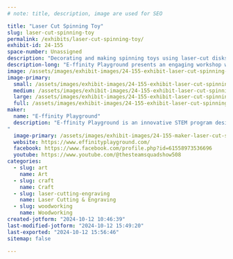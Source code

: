 ```yaml
---
# note: title, description, image are used for SEO

title: "Laser Cut Spinning Toy"
slug: laser-cut-spinning-toy
permalink: /exhibits/laser-cut-spinning-toy/
exhibit-id: 24-155
space-number: Unassigned
description: "Decorating and making spinning toys using laser-cut disks and string. "
description-long: "E-ffinity Playground presents an engaging workshop where kids and kids at heart can unleash their creativity by decorating and building their own spinning toys using laser-cut disks and string. While crafting these fun toys, participants will explore the concept of rotational inertia, learning how objects spin and behave based on their shape and mass. This hands-on activity makes science fun and interactive, combining art and physics in a playful, educational environment."
image: /assets/images/exhibit-images/24-155-exhibit-laser-cut-spinning-toy-20241012-101936-large.jpg
image-primary: 
  small: /assets/images/exhibit-images/24-155-exhibit-laser-cut-spinning-toy-20241012-101936-small.jpg
  medium: /assets/images/exhibit-images/24-155-exhibit-laser-cut-spinning-toy-20241012-101936-medium.jpg
  large: /assets/images/exhibit-images/24-155-exhibit-laser-cut-spinning-toy-20241012-101936-large.jpg
  full: /assets/images/exhibit-images/24-155-exhibit-laser-cut-spinning-toy-20241012-101936-full.jpg
maker: 
  name: "E-ffinity Playground"
  description: "E-ffinity Playground is an innovative STEM program designed to bring the exciting worlds of Science and Technology to underrepresented communities. Through a dynamic combination of classes, projects, and activities, E-ffinity Playground showcases how science and art can intertwine to create thrilling learning experiences. Geared towards both children and the young at heart, this program aims to foster curiosity, creativity, and a passion for discovery among its participants. By providing hands-on opportunities and a supportive environment, E-ffinity Playground strives to make STEM education accessible, engaging, and, most importantly, fun for all involved.
"
  image-primary: /assets/images/exhibit-images/24-155-maker-laser-cut-spinning-toy-ep-logo-icon-medium.png
  website: https://www.effinityplayground.com/
  facebook: https://www.facebook.com/profile.php?id=61558973536696
  youtube: https://www.youtube.com/@thesteamsquadshow508
categories: 
  - slug: art
    name: Art
  - slug: craft
    name: Craft
  - slug: laser-cutting-engraving
    name: Laser Cutting & Engraving
  - slug: woodworking
    name: Woodworking
created-jotform: "2024-10-12 10:46:39"
last-modified-jotform: "2024-10-12 15:49:20"
last-exported: "2024-10-12 15:56:46"
sitemap: false

---
```

